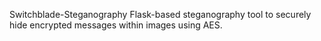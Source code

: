 
Switchblade-Steganography
Flask-based steganography tool to securely hide encrypted messages within images using AES.
